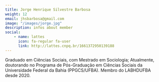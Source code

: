 ```yaml
---
title: Jorge Henrique Silvestre Barbosa
weight: 12
email: jhsbarbosa@gmail.com
image: "/images/jorge.jpg"
description: infos about member
social:
    - name: lattes
      icon: fa-regular fa-user
      link: http://lattes.cnpq.br/1661372950139188
---
```


Graduado em Ciências Sociais, com Mestrado em Sociologia; Atualmente, doutorando no Programa de Pós-Graduação em Ciências Sociais da Universidade Federal da Bahia (PPGCS/UFBA). Membro do LABHDUFBA desde 2020.

